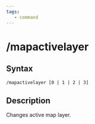 ```yaml
---
tags:
   - command
---
```

# /mapactivelayer

## Syntax
<!--cmd-syntax-start-->
```eqcommand
/mapactivelayer [0 | 1 | 2 | 3] 
```
<!--cmd-syntax-end-->

## Description
<!--cmd-desc-start-->
Changes active map layer.
<!--cmd-desc-end-->
